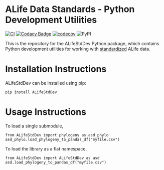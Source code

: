 # ALife Data Standards - Python Development Utilities

[![CI](https://github.com/alife-data-standards/alife-std-dev-python/actions/workflows/CI.yaml/badge.svg)](https://github.com/alife-data-standards/alife-std-dev-python/actions/workflows/CI.yaml)
[![Codacy Badge](https://app.codacy.com/project/badge/Grade/0305e8a814e04d4395c25a70b2908651)](https://www.codacy.com/gh/alife-data-standards/alife-std-dev-python/dashboard?utm_source=github.com&amp;utm_medium=referral&amp;utm_content=alife-data-standards/alife-std-dev-python&amp;utm_campaign=Badge_Grade)
[![codecov](https://codecov.io/gh/alife-data-standards/alife-std-dev-python/branch/master/graph/badge.svg?token=FGMQICJ2SK)](https://codecov.io/gh/alife-data-standards/alife-std-dev-python)
![PyPI](https://img.shields.io/pypi/v/ALifeStdDev?color=blue)

This is the repository for the ALifeStdDev Python package, which contains Python
development utilities for working with [standardized](https://github.com/alife-data-standards/alife-data-standards)
ALife data.

# Installation Instructions

ALifeStdDev can be installed using pip:

```
pip install ALifeStdDev
```

# Usage Instructions

To load a single submodule,

```python3
from ALifeStdDev import phylogeny as asd_phylo
asd_phylo.load_phylogeny_to_pandas_df("myfile.csv")
```

To load the library as a flat namespace,

```python3
from ALifeStdDev import ALifeStdDev as asd
asd.load_phylogeny_to_pandas_df("myfile.csv")
```
